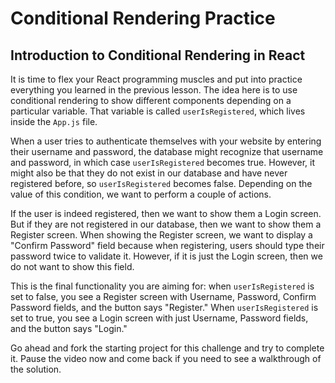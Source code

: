 # Conditional Rendering Practice

## Introduction to Conditional Rendering in React

It is time to flex your React programming muscles and put into practice everything you learned in the previous lesson. The idea here is to use conditional rendering to show different components depending on a particular variable. That variable is called `userIsRegistered`, which lives inside the `App.js` file.

When a user tries to authenticate themselves with your website by entering their username and password, the database might recognize that username and password, in which case `userIsRegistered` becomes true. However, it might also be that they do not exist in our database and have never registered before, so `userIsRegistered` becomes false. Depending on the value of this condition, we want to perform a couple of actions.

If the user is indeed registered, then we want to show them a Login screen. But if they are not registered in our database, then we want to show them a Register screen. When showing the Register screen, we want to display a "Confirm Password" field because when registering, users should type their password twice to validate it. However, if it is just the Login screen, then we do not want to show this field.

This is the final functionality you are aiming for: when `userIsRegistered` is set to false, you see a Register screen with Username, Password, Confirm Password fields, and the button says "Register." When `userIsRegistered` is set to true, you see a Login screen with just Username, Password fields, and the button says "Login."

Go ahead and fork the starting project for this challenge and try to complete it. Pause the video now and come back if you need to see a walkthrough of the solution.
